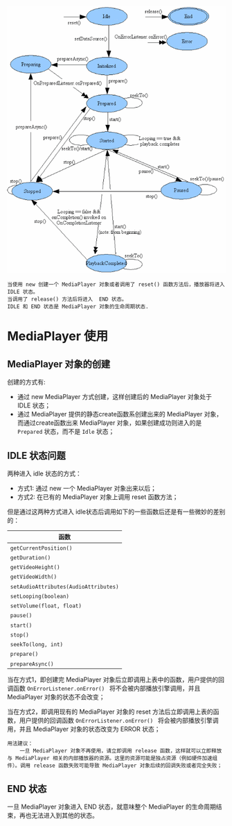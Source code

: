 ![](pics/mediaplayer_state_diagram.gif)

	当使用 new 创建一个 MediaPlayer 对象或者调用了 reset() 函数方法后，播放器将进入 IDLE 状态。
	当调用了 release() 方法后将进入  END 状态。
	IDLE 和 END 状态是 MediaPlayer 对象的生命周期状态.


# MediaPlayer 使用

## MediaPlayer 对象的创建
创建的方式有: 
- 通过 new MediaPlayer 方式创建，这样创建后的 MediaPlayer 对象处于 IDLE 状态；
- 通过 MediaPlayer 提供的静态create函数系创建出来的 MediaPlayer 对象，而通过create函数出来 MediaPlayer 对象，如果创建成功则进入的是 ` Prepared` 状态，而不是 `Idle` 状态；



## IDLE 状态问题

两种进入 idle 状态的方式：

+ 方式1:  通过 new 一个 MediaPlayer 对象出来以后；
+ 方式2:  在已有的 MediaPlayer 对象上调用 reset 函数方法；

但是通过这两种方式进入 idle状态后调用如下的一些函数后还是有一些微妙的差别的：

| 函数                                                         |
| ------------------------------------------------------------ |
| `getCurrentPosition()` |
| `getDuration()`                                              |
| `getVideoHeight()`                                           |
| `getVideoWidth()`                                            |
| `setAudioAttributes(AudioAttributes)`                        |
| `setLooping(boolean)`                                        |
| `setVolume(float, float)`                                    |
|   `pause()`                                                           |
|    `start()`                                                          |
|`stop()` |
|`seekTo(long, int)` |
| `prepare()` |
|`prepareAsync()`|

当在方式1，即创建完 MediaPlayer 对象后立即调用上表中的函数，用户提供的回调函数 `OnErrorListener.onError() ` 将不会被内部播放引擎调用，并且 MediaPlayer  对象的状态不会改变；

当在方式2，即调用现有的 MediaPlayer 对象的 reset 方法后立即调用上表的函数，用户提供的回调函数 `OnErrorListener.onError() ` 将会被内部播放引擎调用，并且 MediaPlayer  对象的状态改变为 ERROR 状态；

```
用法建议：
	一旦 MediaPlayer 对象不再使用，请立即调用 release 函数，这样就可以立即释放与 MediaPlayer 相关的内部播放器的资源。这里的资源可能是独占资源（例如硬件加速组件）。调用 release 函数失败可能导致 MediaPlayer 对象后续的回调失败或者完全失败；
```

## END 状态

一旦 MediaPlayer 对象进入 END 状态，就意味整个 MediaPlayer 的生命周期结束，再也无法进入到其他的状态。
